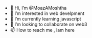 - 👋 Hi, I’m @MoazAMoshtha
- 👀 I’m interested in web develpment
- 🌱 I’m currently learning javascript
- 💞️ I’m looking to collaborate on web3
- 📫 How to reach me , iam here

<!---
MoazAMoshtha/MoazAMoshtha is a ✨ special ✨ repository because its `README.md` (this file) appears on your GitHub profile.
You can click the Preview link to take a look at your changes.
--->
